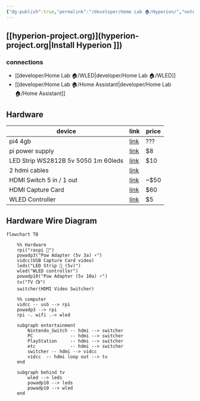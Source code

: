 ```yaml
---
{"dg-publish":true,"permalink":"/developer/Home Lab 🏠/Hyperion/","noteIcon":""}
---
```


## [[hyperion-project.org)](hyperion-project.org\|Install Hyperion ]])

### connections
- [[developer/Home Lab 🏠/WLED\|developer/Home Lab 🏠/WLED]]
- [[developer/Home Lab 🏠/Home Assistant\|developer/Home Lab 🏠/Home Assistant]]

## Hardware
| device                              | link                                                                                                                                                                                                                                                                                                                                                                                                                                                                                                                                                                    | price |
| ----------------------------------- | ----------------------------------------------------------------------------------------------------------------------------------------------------------------------------------------------------------------------------------------------------------------------------------------------------------------------------------------------------------------------------------------------------------------------------------------------------------------------------------------------------------------------------------------------------------------------- | ----- |
| pi4 4gb                             | [link](https://www.raspberrypi.com/products/raspberry-pi-4-model-b/)                                                                                                                                                                                                                                                                                                                                                                                                                                                                                                    | ???      |
| pi power supply                     | [link](https://www.pishop.us/product/raspberry-pi-15w-power-supply-us-white/)                                                                                                                                                                                                                                                                                                                                                                                                                                                                                           | $8    |
| LED Strip WS2812B 5v 5050 1m 60leds | [link](https://www.ebay.com/itm/293964176660)                                                                                                                                                                                                                                                                                                                                                                                                                                                                                                                           | $10   |
| 2 hdmi cables                       | [link](https://www.ebay.com/itm/234713980767?epid=24021682995&hash=item36a60b1f5f%3Ag%3A1A4AAOSwrmRjH0VE&amdata=enc%3AAQAHAAAAoEHVccqiy1s76PSgwqtERh2Hmt1%2Fe0dwOSK3PNb7NP4DGASrP3ya61rMoCSPLIhpwvqez8%2FOPo8Y1tWbWtoB9B%2FRYIbu6zRmL6N4RSYHb3vgfssBswryHq0rV5z6JmvXpMZBGSGH1M%2BL9UZngaAWl94Uo%2BQgC1IT%2F6kzqEYrh%2BY1DR7PeV7BBScVltvwoiHPZTugTM6%2BcxcuOIVhLwvmrOM%3D%7Ctkp%3ABk9SR_6k96f5YA&LH_ItemCondition=3)                                                                                                                                                     |       |
| HDMI Switch 5 in / 1 out            | [link](https://www.ebay.com/itm/234713980767?epid=24021682995&hash=item36a60b1f5f%3Ag%3A1A4AAOSwrmRjH0VE&amdata=enc%3AAQAHAAAAoEHVccqiy1s76PSgwqtERh2Hmt1%2Fe0dwOSK3PNb7NP4DGASrP3ya61rMoCSPLIhpwvqez8%2FOPo8Y1tWbWtoB9B%2FRYIbu6zRmL6N4RSYHb3vgfssBswryHq0rV5z6JmvXpMZBGSGH1M%2BL9UZngaAWl94Uo%2BQgC1IT%2F6kzqEYrh%2BY1DR7PeV7BBScVltvwoiHPZTugTM6%2BcxcuOIVhLwvmrOM%3D%7Ctkp%3ABk9SR_6k96f5YA&LH_ItemCondition=3)                                                                                                                                                     | ~$50  |
| HDMI Capture Card                   | [link](https://www.ebay.com/itm/313947404440?hash=item4918b93898:g:5pAAAOSwzcZiTuAy&amdata=enc%3AAQAHAAABICSDWJ6Prae9kaIAAzHpZk8qXn%2FJBjZeP1aLAyyshfsQef5CfVfngcMkSdkTTCOaOWoQiMhTcAhl%2BdAqmKBs4BsDw%2B8R%2B7P1UIVOj%2FEtrrKvLFs1ICviarF%2B9RjVdUcTFFOUMpTjZ42dObEFvyDLAs%2BgfECswTZyi7P6gea6uTxiY7T6KeJ%2BuHjsrmUiFdNn1K%2BY7O3ZGOctjsyRyeLWddhX0zXcZWRMf%2FUI%2F%2FluIhVA8vz2UAYxWeQ7IWd0fCUfqB5Lpv%2F75Iwx2MAQQRySREUwJqo0o35iFnlzSrjP7I6CzHU8lZ73LJcy91k9kgP2YvutOqVfjsTYtULJ9rW%2FmSTd6nQI1RSMq53ys%2FwdzKx6gDcECnwsZUOgOXpIBuU81A%3D%3D%7Ctkp%3ABk9SR_Tly6j5YA) | $60   |
| WLED Controller                     | [link](https://www.ebay.com/itm/114385522971)                                                                                                                                                                                                                                                                                                                                                                                                                                                                                                                           | $5    |


## Hardware Wire Diagram
```mermaid
flowchart TB

	%% Hardware
	rpi("raspi 🍓") 
	powadp3("Pow Adapter (5v 3a) ⚡")
	vidcc(USB Capture Card video)
	leds("LED Strip 🚨 (5v)")
	wled("WLED controller")
	powadp10("Pow Adapter (5v 10a) ⚡")
	tv("TV 📺")
	switcher(HDMI Video Switcher)

	%% computer
	vidcc -- usb --> rpi
	powadp3 --> rpi
	rpi -. wifi .-> wled
	
	subgraph entertainment
		Nintendo_Switch -- hdmi --> switcher
		PC              -- hdmi --> switcher
		PlayStation     -- hdmi --> switcher
		etc             -- hdmi --> switcher
		switcher -- hdmi --> vidcc
		vidcc  -- hdmi loop out --> tv
	end

	subgraph behind tv
		wled --> leds
		powadp10 --> leds
		powadp10 --> wled
	end


	
```


